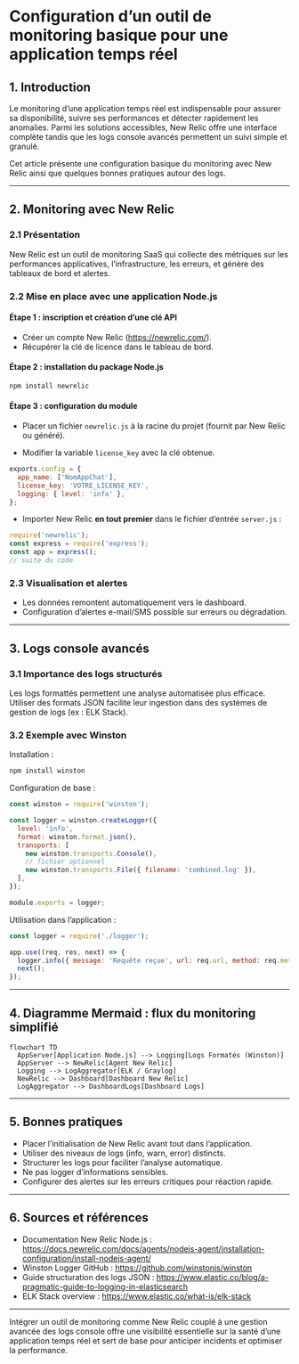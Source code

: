 # Configuration d’un outil de monitoring basique pour une application temps réel

## 1. Introduction

Le monitoring d’une application temps réel est indispensable pour assurer sa disponibilité, suivre ses performances et détecter rapidement les anomalies. Parmi les solutions accessibles, New Relic offre une interface complète tandis que les logs console avancés permettent un suivi simple et granulé.

Cet article présente une configuration basique du monitoring avec New Relic ainsi que quelques bonnes pratiques autour des logs.

---

## 2. Monitoring avec New Relic

### 2.1 Présentation

New Relic est un outil de monitoring SaaS qui collecte des métriques sur les performances applicatives, l’infrastructure, les erreurs, et génère des tableaux de bord et alertes.

### 2.2 Mise en place avec une application Node.js

#### Étape 1 : inscription et création d’une clé API

- Créer un compte New Relic (https://newrelic.com/).
- Récupérer la clé de licence dans le tableau de bord.

#### Étape 2 : installation du package Node.js

```bash
npm install newrelic
```

#### Étape 3 : configuration du module

- Placer un fichier `newrelic.js` à la racine du projet (fournit par New Relic ou généré).

- Modifier la variable `license_key` avec la clé obtenue.

```javascript
exports.config = {
  app_name: ['NomAppChat'],
  license_key: 'VOTRE_LICENSE_KEY',
  logging: { level: 'info' },
};
```

- Importer New Relic **en tout premier** dans le fichier d’entrée `server.js` :

```javascript
require('newrelic');
const express = require('express');
const app = express();
// suite du code
```

### 2.3 Visualisation et alertes

- Les données remontent automatiquement vers le dashboard.
- Configuration d’alertes e-mail/SMS possible sur erreurs ou dégradation.

---

## 3. Logs console avancés

### 3.1 Importance des logs structurés

Les logs formattés permettent une analyse automatisée plus efficace. Utiliser des formats JSON facilite leur ingestion dans des systèmes de gestion de logs (ex : ELK Stack).

### 3.2 Exemple avec Winston

Installation :

```bash
npm install winston
```

Configuration de base :

```javascript
const winston = require('winston');

const logger = winston.createLogger({
  level: 'info',
  format: winston.format.json(),
  transports: [
    new winston.transports.Console(),
    // fichier optionnel
    new winston.transports.File({ filename: 'combined.log' }),
  ],
});

module.exports = logger;
```

Utilisation dans l’application :

```javascript
const logger = require('./logger');

app.use((req, res, next) => {
  logger.info({ message: 'Requête reçue', url: req.url, method: req.method });
  next();
});
```

---

## 4. Diagramme Mermaid : flux du monitoring simplifié

```mermaid
flowchart TD
  AppServer[Application Node.js] --> Logging[Logs Formatés (Winston)]
  AppServer --> NewRelic[Agent New Relic]
  Logging --> LogAggregator[ELK / Graylog]
  NewRelic --> Dashboard[Dashboard New Relic]
  LogAggregator --> DashboardLogs[Dashboard Logs]
```

---

## 5. Bonnes pratiques

- Placer l’initialisation de New Relic avant tout dans l’application.
- Utiliser des niveaux de logs (info, warn, error) distincts.
- Structurer les logs pour faciliter l’analyse automatique.
- Ne pas logger d’informations sensibles.
- Configurer des alertes sur les erreurs critiques pour réaction rapide.

---

## 6. Sources et références

- Documentation New Relic Node.js : https://docs.newrelic.com/docs/agents/nodejs-agent/installation-configuration/install-nodejs-agent/  
- Winston Logger GitHub : https://github.com/winstonjs/winston  
- Guide structuration des logs JSON : https://www.elastic.co/blog/a-pragmatic-guide-to-logging-in-elasticsearch  
- ELK Stack overview : https://www.elastic.co/what-is/elk-stack  

---

Intégrer un outil de monitoring comme New Relic couplé à une gestion avancée des logs console offre une visibilité essentielle sur la santé d’une application temps réel et sert de base pour anticiper incidents et optimiser la performance.